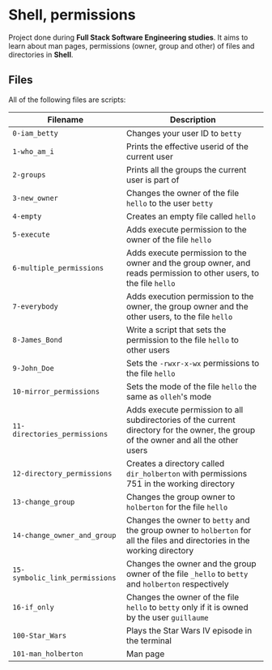 # Shell, permissions

Project done during **Full Stack Software Engineering studies**. It aims to learn about man pages, permissions (owner, group and other) of files and directories in **Shell**.

## Files
All of the following files are scripts:

| Filename | Description |
| -------- | ----------- |
| `0-iam_betty` | Changes your user ID to `betty` |
| `1-who_am_i` | Prints the effective userid of the current user |
| `2-groups` | Prints all the groups the current user is part of |
| `3-new_owner` | Changes the owner of the file `hello` to the user `betty` |
| `4-empty` | Creates an empty file called `hello` |
| `5-execute` | Adds execute permission to the owner of the file `hello` |
| `6-multiple_permissions` | Adds execute permission to the owner and the group owner, and reads permission to other users, to the file `hello` |
| `7-everybody` | Adds execution permission to the owner, the group owner and the other users, to the file `hello` |
| `8-James_Bond` | Write a script that sets the permission to the file `hello` to other users |
| `9-John_Doe` | Sets the `-rwxr-x-wx` permissions to the file `hello` |
| `10-mirror_permissions` | Sets the mode of the file `hello` the same as `olleh`'s mode |
| `11-directories_permissions` | Adds execute permission to all subdirectories of the current directory for the owner, the group of the owner and all the other users |
| `12-directory_permissions` | Creates a directory called `dir_holberton` with permissions 751 in the working directory |
| `13-change_group` | Changes the group owner to `holberton` for the file `hello` |
| `14-change_owner_and_group` | Changes the owner to `betty` and the group owner to `holberton` for all the files and directories in the working directory |
| `15-symbolic_link_permissions` | Changes the owner and the group owner of the file `_hello` to `betty` and `holberton` respectively |
| `16-if_only` | Changes the owner of the file `hello` to `betty` only if it is owned by the user `guillaume` |
| `100-Star_Wars` | Plays the Star Wars IV episode in the terminal |
| `101-man_holberton` | Man page |
